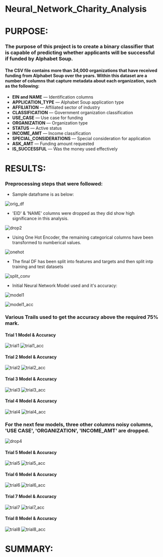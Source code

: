 # Neural_Network_Charity_Analysis

# PURPOSE:

### The purpose of this project is to create a binary classifier that is capable of predicting whether applicants will be successful if funded by Alphabet Soup.

#### The CSV file contains more than 34,000 organizations that have received funding from Alphabet Soup over the years. Within this dataset are a number of columns that capture metadata about each organization, such as the following:

  - **EIN and NAME** — Identification columns
  - **APPLICATION_TYPE** — Alphabet Soup application type
  - **AFFILIATION** — Affiliated sector of industry
  - **CLASSIFICATION** — Government organization classification
  - **USE_CASE** — Use case for funding
  - **ORGANIZATION** — Organization type
  - **STATUS** — Active status
  - **INCOME_AMT** — Income classification
  - **SPECIAL_CONSIDERATIONS** — Special consideration for application
  - **ASK_AMT** — Funding amount requested
  - **IS_SUCCESSFUL** — Was the money used effectively


# RESULTS:

### Preprocessing steps that were followed:

- Sample dataframe is as below:

![orig_df](https://user-images.githubusercontent.com/74985818/125155455-fed3bf80-e12d-11eb-9e66-acc49f60432c.png)

- 'EID' & 'NAME' columns were dropped as they did show high significance in this analysis.

![drop2](https://user-images.githubusercontent.com/74985818/125155474-2fb3f480-e12e-11eb-8a52-c0c41c7507f9.png)

- Using One Hot Encoder, the remaining categorical columns have been transformed to numberical values.

![onehot](https://user-images.githubusercontent.com/74985818/125155493-55d99480-e12e-11eb-9677-651b607de990.png)

- The final DF has been split into features and targets and then split intp training and test datasets

![split_conv](https://user-images.githubusercontent.com/74985818/125155530-90433180-e12e-11eb-877c-8e7ba73fb1ac.png)

- Initial Neural Network Model used and it's accuracy:

![model1](https://user-images.githubusercontent.com/74985818/125155584-00ea4e00-e12f-11eb-97f1-6fd15c8a5e80.png)

![model1_acc](https://user-images.githubusercontent.com/74985818/125155587-08115c00-e12f-11eb-9c84-6e6896a21714.png)


### Various Trails used to get the accuracy above the required 75% mark.

#### Trial 1 Model & Accuracy

![trial1](https://user-images.githubusercontent.com/74985818/125155594-1495b480-e12f-11eb-89c4-bec6b9f1e0f8.png)
![trial1_acc](https://user-images.githubusercontent.com/74985818/125155595-152e4b00-e12f-11eb-8ca9-6d3ef782ca4a.png)

#### Trial 2 Model & Accuracy

![trial2](https://user-images.githubusercontent.com/74985818/125155596-152e4b00-e12f-11eb-8047-a2c0db20e58f.png)
![trial2_acc](https://user-images.githubusercontent.com/74985818/125155598-152e4b00-e12f-11eb-988f-1b03d7483f61.png)

#### Trial 3 Model & Accuracy

![trial3](https://user-images.githubusercontent.com/74985818/125155599-15c6e180-e12f-11eb-8dad-8ef49b06e1c6.png)
![trial3_acc](https://user-images.githubusercontent.com/74985818/125155600-15c6e180-e12f-11eb-81fd-e34eb9ceef35.png)

#### Trial 4 Model & Accuracy

![trial4](https://user-images.githubusercontent.com/74985818/125155601-15c6e180-e12f-11eb-9f9f-b2d6db596d97.png)
![trial4_acc](https://user-images.githubusercontent.com/74985818/125155602-15c6e180-e12f-11eb-8ef9-14184de249ac.png)

### For the next few models, three other columns noisy columns, 'USE CASE', 'ORGANIZATION', 'INCOME_AMT' are dropped.

![drop4](https://user-images.githubusercontent.com/74985818/125155697-a9001700-e12f-11eb-91ff-a1a0e72a6206.png)

#### Trial 5 Model & Accuracy

![trial5](https://user-images.githubusercontent.com/74985818/125155603-15c6e180-e12f-11eb-87b1-c08c6a1f5f4b.png)
![trial5_acc](https://user-images.githubusercontent.com/74985818/125155604-165f7800-e12f-11eb-97f6-e948d837feca.png)

#### Trial 6 Model & Accuracy

![trial6](https://user-images.githubusercontent.com/74985818/125155605-165f7800-e12f-11eb-8cd6-c35ef678ecb3.png)
![trial6_acc](https://user-images.githubusercontent.com/74985818/125155607-165f7800-e12f-11eb-8cd2-344613b3eda4.png)

#### Trial 7 Model & Accuracy

![trial7](https://user-images.githubusercontent.com/74985818/125155608-165f7800-e12f-11eb-97c3-1a0a76d87265.png)
![trial7_acc](https://user-images.githubusercontent.com/74985818/125155609-16f80e80-e12f-11eb-8f39-899ab45f1945.png)

#### Trial 8 Model & Accuracy

![trial8](https://user-images.githubusercontent.com/74985818/125155610-16f80e80-e12f-11eb-9677-68f34cb5b2d8.png)
![trial8_acc](https://user-images.githubusercontent.com/74985818/125155611-16f80e80-e12f-11eb-8e3b-8e48aac9593c.png)


# SUMMARY:

